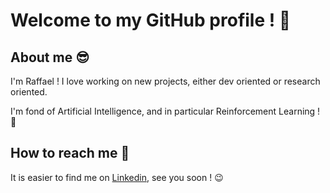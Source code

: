 # Welcome to my GitHub profile ! 🥳

## About me 😎

I'm Raffael ! I love working on new projects, either dev oriented or research oriented.

I'm fond of Artificial Intelligence, and in particular Reinforcement Learning ! 🤖

## How to reach me 💌

It is easier to find me on [Linkedin](https://www.linkedin.com/in/raffaelbdl/), see you soon ! 😉

<!--
**Raffaelbdl/Raffaelbdl** is a ✨ _special_ ✨ repository because its `README.md` (this file) appears on your GitHub profile.

Here are some ideas to get you started:

- 🔭 I’m currently working on ...
- 🌱 I’m currently learning ...
- 👯 I’m looking to collaborate on ...
- 🤔 I’m looking for help with ...
- 💬 Ask me about ...
- 📫 How to reach me: ...
- 😄 Pronouns: ...
- ⚡ Fun fact: ...
-->

